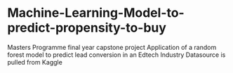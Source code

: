# Machine-Learning-Model-to-predict-propensity-to-buy
Masters Programme final year capstone project
Application of a random forest model to predict lead conversion in an Edtech Industry
Datasource is pulled from Kaggle
